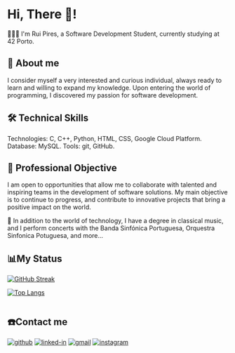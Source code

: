 # Hi, There 👋!

🧑🏽‍🎓 I'm Rui Pires, a Software Development Student, currently studying at 42 Porto.

## 🚀 About me
I consider myself a very interested and curious individual, always ready to learn and willing to expand my knowledge. Upon entering the world of programming, I discovered my passion for software development.

## 🛠️ Technical Skills
Technologies: C, C++, Python, HTML, CSS, Google Cloud Platform.
Database: MySQL.
Tools: git, GitHub.

## 💼 Professional Objective
I am open to opportunities that allow me to collaborate with talented and inspiring teams in the development of software solutions. My main objective is to continue to progress, and contribute to innovative projects that bring a positive impact on the world.

📯 In addition to the world of technology, I have a degree in classical music, and I perform concerts with the Banda Sinfónica Portuguesa, Orquestra Sinfonica Potuguesa, and more...


## 📊My Status

[![GitHub Streak](http://github-readme-streak-stats.herokuapp.com?user=Rui-Pedro-Pires&theme=dark&background=000000)](https://git.io/streak-stats)

[![Top Langs](https://github-readme-stats.vercel.app/api/top-langs/?username=Rui-Pedro-Pires&layout=donut&theme=radical&size_weight=1&count_weight=0.5&)](https://github.com/jose5556/github-readme-stats)

<img src="https://komarev.com/ghpvc/?username=RuiPires999&style=flat-square&color=blue" alt=""/>

## ☎️Contact me
[![github](https://img.shields.io/badge/GitHub-000000?style=for-the-badge&logo=GitHub&logoColor=white)](https://github.com/Rui-Pedro-Pires)
[![linked-in](https://img.shields.io/badge/Linked_In-0077B5?style=for-the-badge&logo=LinkedIn&logoColor=white)](https://www.linkedin.com/in/ruipedrooliveirapires)
[![gmail](https://img.shields.io/badge/Gmail-D14836?style=for-the-badge&logo=Gmail&logoColor=white)](mailto:ruipedro.pires999@gmail.com)
[![instagram](https://img.shields.io/badge/Instagram-E4405F?style=for-the-badge&logo=instagram&logoColor=white)](https://www.instagram.com/ruipedro.pires/)
